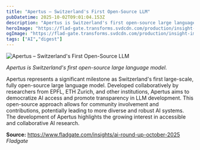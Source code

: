```yaml
---
title: "Apertus – Switzerland's First Open-Source LLM"
pubDatetime: 2025-10-02T09:01:04.153Z
description: "Apertus is Switzerland's first open-source large language model."
heroImage: "https://flad-gate.transforms.svdcdn.com/production/insight-images/33_2025-10-01-112039_vffc.png?w=1200&amp;auto=compress%2Cformat&amp;fit=crop&amp;dm=1759317640&amp;s=31940b6d160f2887ff5765e6c92f12eb"
ogImage: "https://flad-gate.transforms.svdcdn.com/production/insight-images/33_2025-10-01-112039_vffc.png?w=1200&amp;auto=compress%2Cformat&amp;fit=crop&amp;dm=1759317640&amp;s=31940b6d160f2887ff5765e6c92f12eb"
tags: ["AI","digest"]
---
```


![Apertus – Switzerland's First Open-Source LLM](https://flad-gate.transforms.svdcdn.com/production/insight-images/33_2025-10-01-112039_vffc.png?w=1200&amp;auto=compress%2Cformat&amp;fit=crop&amp;dm=1759317640&amp;s=31940b6d160f2887ff5765e6c92f12eb)

_Apertus is Switzerland's first open-source large language model._

Apertus represents a significant milestone as Switzerland's first large-scale, fully open-source large language model. Developed collaboratively by researchers from EPFL, ETH Zurich, and other institutions, Apertus aims to democratize AI access and promote transparency in LLM development. This open-source approach allows for community involvement and contributions, potentially leading to more diverse and robust AI systems. The development of Apertus highlights the growing interest in accessible and collaborative AI research.

**Source:** https://www.fladgate.com/insights/ai-round-up-october-2025 *Fladgate*
